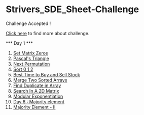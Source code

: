 # Strivers_SDE_Sheet-Challenge
Challenge Accepted !

[Click here](https://takeuforward.org/interviews/strivers-sde-sheet-challenge-2023/) to find more about challenge.

*** Day 1 ***
1. [Set Matrix Zeros](https://www.codingninjas.com/codestudio/problems/set-matrix-zeros_8230862?challengeSlug=striver-sde-challenge)
2. [Pascal's Triangle](https://www.codingninjas.com/codestudio/problems/pascal-s-triangle_8230805?challengeSlug=striver-sde-challenge)
3. [Next Permutation](https://www.codingninjas.com/codestudio/problems/next-permutation_8230741?challengeSlug=striver-sde-challenge)
4. [Sort 0 1 2](https://www.codingninjas.com/codestudio/problems/sort-0-1-2_8230695?challengeSlug=striver-sde-challenge)
5. [Best Time to Buy and Sell Stock](https://www.codingninjas.com/codestudio/problems/best-time-to-buy-and-sell-stock_8230746?challengeSlug=striver-sde-challenge)
6. [Merge Two Sorted Arrays](https://www.codingninjas.com/codestudio/problems/merge-two-sorted-arrays_8230835?challengeSlug=striver-sde-challenge)
7. [Find Duplicate in Array](https://www.codingninjas.com/codestudio/problems/find-duplicate-in-array_8230816?challengeSlug=striver-sde-challenge)
8. [Search In A 2D Matrix](https://www.codingninjas.com/codestudio/problems/search-in-a-2d-matrix_8230773?challengeSlug=striver-sde-challenge)
9. [Modular Exponentiation](https://www.codingninjas.com/codestudio/problems/modular-exponentiation_8230803?challengeSlug=striver-sde-challenge)
10. [Day 6 : Majority element](https://www.codingninjas.com/codestudio/problems/day-6-majority-element_8230731?challengeSlug=striver-sde-challenge)
11. [Majority Element - II](https://www.codingninjas.com/codestudio/problems/majority-element-ii_8230738?challengeSlug=striver-sde-challenge)
